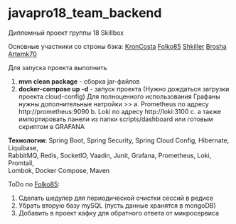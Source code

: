 # javapro18_team_backend
Дипломный проект группы 18 Skillbox 

Основные участники со строны бэка:
<a href="https://github.com/KronCosta">KronCosta</a>
<a href="https://github.com/Folko85">Folko85</a>
<a href="https://github.com/Shkiller">Shkiller</a>
<a href="https://github.com/Brosha">Brosha</a>
<a href="https://github.com/Artemk70">Artemk70</a>

Для запуска проекта выполнить  
1. **mvn clean package** - сборка jar-файлов
2. **docker-compose up -d** - запуск проекта (Нужно дождаться загрузки проекта cloud-config) 
Для полноценного использования Графаны нужны дополнительные натройки >>
 a. Prometheus по адресу http://prometheus:9090 
 b. Loki по адресу http://loki:3100 
 c. а также импортировать панели из папки scripts/dashboard или готовым скриптом в GRAFANA  

**Технологии:**
Spring Boot, Spring Security, Spring Cloud Config, Hibernate, Liquibase,  
RabbitMQ, Redis, SocketIO, Vaadin, Junit, Grafana, Prometheus, Loki, Promtail,  
Lombok, Docker Compose, Maven  

ToDo по <a href="https://github.com/Folko85">Folko85</a>:
1. Сделать шедулер для периодической очистки сессий в редисе  
2. Убрать вторую базу mySQL (пусть данные хранятся в mongoDB)  
3. Добавить в проект кафку для обратного ответа от микросервиса  

